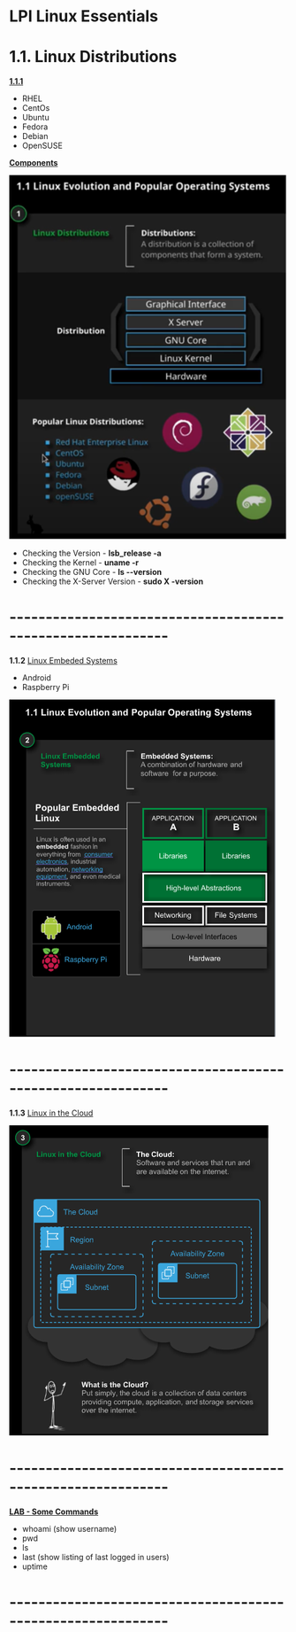 # LPI Linux Essentials

# 1.1. Linux Distributions

<ins>**1.1.1**</ins> 
- RHEL
- CentOs
- Ubuntu
- Fedora
- Debian
- OpenSUSE

<ins>**Components**</ins>

 **![alt text](https://github.com/shubhdev79/LinuxCommands/blob/master/Linux_Distro.png)**

- Checking the Version - **lsb_release -a**
- Checking the Kernel - **uname -r**
- Checking the GNU Core - **ls --version**
- Checking the X-Server Version - **sudo X -version**
# ------------------------------------------------------------

**1.1.2**
<ins> Linux Embeded Systems </ins>
- Android
- Raspberry Pi

**![alt text](https://github.com/shubhdev79/LinuxCommands/blob/master/1.1.2.png)**

# ------------------------------------------------------------

**1.1.3**
<ins> Linux in the Cloud </ins>

**![alt text](https://github.com/shubhdev79/LinuxCommands/blob/master/1.1.3.png)**

# ------------------------------------------------------------

<ins>**LAB - Some Commands**</ins>
- whoami (show username)
- pwd
- ls
- last (show listing of last logged in users)
- uptime 

# ------------------------------------------------------------



